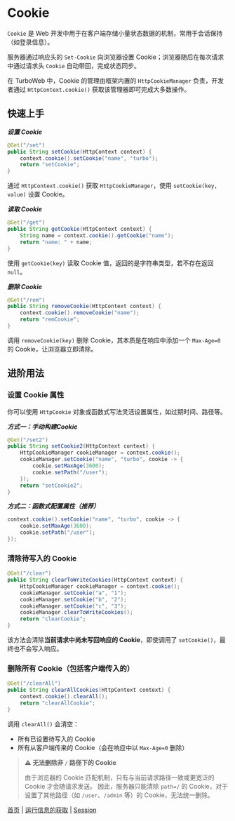 # Cookie

`Cookie` 是 Web 开发中用于在客户端存储小量状态数据的机制，常用于会话保持（如登录信息）。

服务器通过响应头的 `Set-Cookie` 向浏览器设置 Cookie；浏览器随后在每次请求中通过请求头 `Cookie` 自动带回，完成状态同步。

在 TurboWeb 中，Cookie 的管理由框架内置的 `HttpCookieManager` 负责，开发者通过 `HttpContext.cookie()` 获取该管理器即可完成大多数操作。

## 快速上手

**_设置 Cookie_**

```java
@Get("/set")
public String setCookie(HttpContext context) {
    context.cookie().setCookie("name", "turbo");
    return "setCookie";
}
```

通过 `HttpContext.cookie()` 获取 `HttpCookieManager`，使用 `setCookie(key, value)` 设置 Cookie。

**_读取 Cookie_**

```java
@Get("/get")
public String getCookie(HttpContext context) {
    String name = context.cookie().getCookie("name");
    return "name: " + name;
}
```

使用 `getCookie(key)` 读取 Cookie 值，返回的是字符串类型，若不存在返回 `null`。

**_删除 Cookie_**

```java
@Get("/rem")
public String removeCookie(HttpContext context) {
    context.cookie().removeCookie("name");
    return "remCookie";
}
```

调用 `removeCookie(key)` 删除 Cookie，其本质是在响应中添加一个 `Max-Age=0` 的 Cookie，让浏览器立即清除。

## 进阶用法

### 设置 Cookie 属性

你可以使用 `HttpCookie` 对象或函数式写法灵活设置属性，如过期时间、路径等。

**_方式一：手动构建Cookie_**

```java
@Get("/set2")
public String setCookie2(HttpContext context) {
    HttpCookieManager cookieManager = context.cookie();
    cookieManager.setCookie("name", "turbo", cookie -> {
        cookie.setMaxAge(3600);
        cookie.setPath("/user");
    });
    return "setCookie2";
}
```

**_方式二：函数式配置属性（推荐）_**

```java
context.cookie().setCookie("name", "turbo", cookie -> {
    cookie.setMaxAge(3600);
    cookie.setPath("/user");
});
```

### 清除待写入的 Cookie

```java
@Get("/clear")
public String clearToWriteCookies(HttpContext context) {
    HttpCookieManager cookieManager = context.cookie();
    cookieManager.setCookie("a", "1");
    cookieManager.setCookie("b", "2");
    cookieManager.setCookie("c", "3");
    cookieManager.clearToWriteCookies();
    return "clearCookie";
}
```

该方法会清除**当前请求中尚未写回响应的 Cookie**，即使调用了 `setCookie()`，最终也不会写入响应。

### 删除所有 Cookie（包括客户端传入的）

```java
@Get("/clearAll")
public String clearAllCookies(HttpContext context) {
    context.cookie().clearAll();
    return "clearAllCookie";
}
```

调用 `clearAll()` 会清空：

- 所有已设置待写入的 Cookie
- 所有从客户端传来的 Cookie（会在响应中以 `Max-Age=0` 删除）

> **⚠ 无法删除非 `/` 路径下的 Cookie**
>
> 由于浏览器的 Cookie 匹配机制，只有与当前请求路径一致或更宽泛的 Cookie 才会随请求发送。
> 因此，服务器只能清除 `path=/` 的 Cookie，对于设置了其他路径（如 `/user`、`/admin` 等）的 Cookie，无法统一删除。



[首页](../README.md) | [运行信息的获取](./serverinfo.md) | [Session](./session.md)